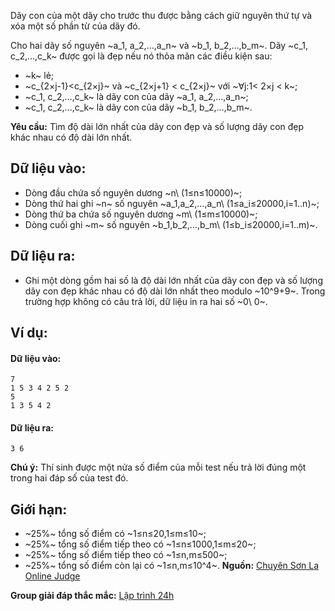 <!--**<center>NGUỒN: ĐỀ THI CHỌN ĐỘI TUYỂN HSGQG NĂM 2018 - 2019 - HÀ NAM</center>**-->

Dãy con của một dãy cho trước thu được bằng cách giữ nguyên thứ tự và xóa một số phần từ của dãy đó.

Cho hai dãy số nguyên ~a_1, a_2,…,a_n~ và ~b_1, b_2,…,b_m~. Dãy ~c_1, c_2,…,c_k~ được gọi là đẹp nếu nó thỏa mãn các điều kiện sau:
- ~k~ lẻ;
- ~c_{2×j-1}<c_{2×j}~ và ~c_{2×j+1} < c_{2×j}~ với ~∀j:1< 2×j < k~;
- ~c_1, c_2,…,c_k~ là dãy con của dãy ~a_1, a_2,…,a_n~;
- ~c_1, c_2,…,c_k~ là dãy con của dãy ~b_1, b_2,…,b_m~.

**Yêu cầu:** Tìm độ dài lớn nhất của dãy con đẹp và số lượng dãy con đẹp khác nhau có độ dài lớn nhất.

## Dữ liệu vào:
- Dòng đầu chứa số nguyên dương ~n\ (1≤n≤10000)~;
- Dòng thứ hai ghi ~n~ số nguyên ~a_1,a_2,…,a_n\ (1≤a_i≤20000,i=1..n)~;
- Dòng thứ ba chứa số nguyên dương ~m\ (1≤m≤10000)~;
- Dòng cuối ghi ~m~ số nguyên ~b_1,b_2,…,b_m\ (1≤b_i≤20000,i=1..m)~.

## Dữ liệu ra:
- Ghi một dòng gồm hai số là độ dài lớn nhất của dãy con đẹp và số lượng dãy con đẹp khác nhau có độ dài lớn nhất theo modulo ~10^9+9~. Trong trường hợp không có câu trả lời, dữ liệu in ra hai số ~0\ 0~.

## Ví dụ:
#### Dữ liệu vào:
```
7
1 5 3 4 2 5 2
5
1 3 5 4 2
```

#### Dữ liệu ra:
```
3 6
```

**Chú ý:** Thí sinh được một nửa số điểm của mỗi test nếu trả lời đúng một trong hai đáp số của test đó.

## Giới hạn:
- ~25\%~ tổng số điểm có ~1≤n≤20,1≤m≤10~;
- ~25\%~ tổng số điểm tiếp theo có ~1≤n≤1000,1≤m≤20~;
- ~25\%~ tổng số điểm tiếp theo có ~1≤n,m≤500~;
- ~25\%~ tổng số điểm còn lại có ~1≤n,m≤10^4~.
**Nguồn:** [Chuyên Sơn La Online Judge](http://csloj.ddns.net/)

**Group giải đáp thắc mắc:** [Lập trình 24h](https://www.facebook.com/groups/1386904321519984)